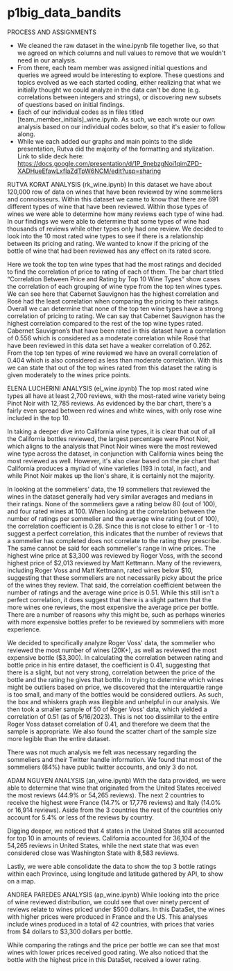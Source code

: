 # p1big_data_bandits

PROCESS AND ASSIGNMENTS
- We cleaned the raw dataset in the wine.ipynb file together live, so that we agreed on which columns and null values to remove that we wouldn't need in our analysis. 
- From there, each team member was assigned initial questions and queries we agreed would be interesting to explore. These questions and topics evolved as we each started coding, either realizing that what we initially thought we could analyze in the data can't be done (e.g. correlations between integers and strings), or discovering new subsets of questions based on initial findings. 
- Each of our individual codes as in files titled [team_member_initials]_wine.ipynb. As such, we each wrote our own analysis based on our individual codes below, so that it's easier to follow along.
- While we each added our graphs and main points to the slide presentation, Rutva did the majority of the formatting and stylization. Link to slide deck here: https://docs.google.com/presentation/d/1P_9nebzgNoi1qimZPD-XADHueEfawLxfIaZdTpW6NCM/edit?usp=sharing


RUTVA KORAT ANALYSIS (rk_wine.ipynb)
In this dataset we have about 120,000 row of data on wines that have been reviewed by wine sommeliers and connoisseurs.
Within this dataset we came to know that there are 691 different types of wine that have been reviewed. Within those types of wines we were able to determine how many reviews each type of wine had. In our findings we were able to determine that some types of wine had thousands of reviews while other types only had one review. We decided to look into the 10 most rated wine types to see if there is a relationship between its pricing and rating. We wanted to know if the pricing of the bottle of wine that had been reviewed has any effect on its rated score. 

Here we took the top ten wine types that had the most ratings and decided to find the correlation of price to rating of each of them. The bar chart titled “Correlation Between Price and Rating by Top 10 Wine Types” show cases the correlation of each grouping of wine type from the top ten wines types. We can see here that Cabernet Sauvignon has the highest correlation and Rosé had the least correlation when comparing the pricing to their ratings. Overall we can determine that none of the top ten wine types have a strong correlation of pricing to rating. We can say that Cabernet Sauvignon has the highest correlation compared to the rest of the top wine types rated. Cabernet Sauvignon’s that have been rated in this dataset have a correlation of 0.556 which is considered as a moderate correlation while Rosé that have been reviewed in this data set have a weaker correlation of 0.262. From the top ten types of wine reviewed we have an overall correlation of 0.404 which is also considered as less than moderate correlation. With this we can state that out of the top wines rated from this dataset the rating is given moderately to the wines price points. 


ELENA LUCHERINI ANALYSIS (el_wine.ipynb)
The top most rated wine types all have at least 2,700 reviews, with the most-rated wine variety being Pinot Noir with 12,785 reviews. As evidenced by the bar chart, there's a fairly even spread between red wines and white wines, with only rose wine included in the top 10.

In taking a deeper dive into California wine types, it is clear that out of all the California bottles reviewed, the largest percentage were Pinot Noir, which aligns to the analysis that Pinot Noir wines were the most reviewed wine type across the dataset, in conjunction with California wines being the most reviewed as well. However, it's also clear based on the pie chart that California produces a myriad of wine varieties (193 in total, in fact), and while Pinot Noir makes up the lion's share, it is certainly not the majority. 

In looking at the sommeliers' data, the 19 sommeliers that reviewed the wines in the dataset generally had very similar averages and medians in their ratings. None of the sommeliers gave a rating below 80 (out of 100), and four rated wines at 100. When looking at the correlation between the number of ratings per sommelier and the average wine rating (out of 100), the correlation coefficient is 0.28. Since this is not close to either 1 or -1 to suggest a perfect correlation, this indicates that the number of reviews that a sommelier has completed does not correlate to the rating they prescribe. The same cannot be said for each sommelier's range in wine prices. The highest wine price at $3,300 was reviewed by Roger Voss, with the second highest price of $2,013 reviewed by Matt Kettmann. Many of the reviewers, including Roger Voss and Matt Kettmann, rated wines below $10, suggesting that these sommeliers are not necessarily picky about the price of the wines they review. That said, the correlation coefficient between the number of ratings and the average wine price is 0.51. While this still isn't a perfect correlation, it does suggest that there is a slight pattern that the more wines one reviews, the most expensive the average price per bottle. There are a number of reasons why this might be, such as perhaps wineries with more expensive bottles prefer to be reviewed by sommeliers with more experience. 

We decided to specifically analyze Roger Voss' data, the sommelier who reviewed the most number of wines (20K+), as well as reviewed the most expensive bottle ($3,300). In calculating the correlation between rating and bottle price in his entire dataset, the coefficient is 0.41, suggesting that there is a slight, but not very strong, correlation between the price of the bottle and the rating he gives that bottle. In trying to determine which wines might be outliers based on price, we discovered that the interquartile range is too small, and many of the bottles would be considered outliers. As such, the box and whiskers graph was illegible and unhelpful in our analysis. We then took a smaller sample of 50 of Roger Voss' data, which yielded a correlation of 0.51 (as of 5/16/2023). This is not too dissimilar to the entire Roger Voss dataset correlation of 0.41, and therefore we deem that the sample is appropriate. We also found the scatter chart of the sample size more legible than the entire dataset. 

There was not much analysis we felt was necessary regarding the sommeliers and their Twitter handle information. We found that most of the sommeliers (84%) have public twitter accounts, and only 3 do not.


ADAM NGUYEN ANALYSIS (an_wine.ipynb)
With the data provided, we were able to determine that wine that originated from the United States received the most reviews (44.9% or 54,265 reviews). The next 2 countries to receive the highest were France (14.7% or 17,776 reviews) and Italy (14.0% or 16,914 reviews). Aside from the 3 countries the rest of the countries only account for 5.4% or less of the reviews by country. 

Digging deeper, we noticed that 4 states in the United States still accounted for top 10 in amounts of reviews. California accounted for 36,104 of the 54,265 reviews in United States, while the next state that was even considered close was Washington State with 8,583 reviews.

Lastly, we were able consolidate the data to show the top 3 bottle ratings within each Province, using longitude and latitude gathered by API, to show on a map.


ANDREA PAREDES ANALYSIS (ap_wine.ipynb)
While looking into the price of wine reviewed distribution, we could see that over ninety percent of reviews relate to wines priced under $500 dollars. In this DataSet, the wines with higher prices were produced in France and the US.
This analyses include wines produced in a total of 42 countries, with prices that varies from $4 dollars to $3,300 dollars per bottle.

While comparing the ratings and the price per bottle we can see that most wines with lower prices received good rating. We also noticed that the bottle with the highest price in this DataSet, received a lower rating.
